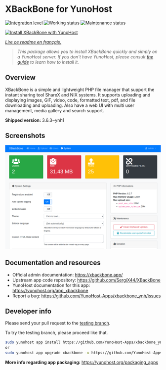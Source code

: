 <!--
N.B.: This README was automatically generated by https://github.com/YunoHost/apps/tree/master/tools/README-generator
It shall NOT be edited by hand.
-->

# XBackBone for YunoHost

[![Integration level](https://dash.yunohost.org/integration/xbackbone.svg)](https://dash.yunohost.org/appci/app/xbackbone) ![Working status](https://ci-apps.yunohost.org/ci/badges/xbackbone.status.svg) ![Maintenance status](https://ci-apps.yunohost.org/ci/badges/xbackbone.maintain.svg)

[![Install XBackBone with YunoHost](https://install-app.yunohost.org/install-with-yunohost.svg)](https://install-app.yunohost.org/?app=xbackbone)

*[Lire ce readme en français.](./README_fr.md)*

> *This package allows you to install XBackBone quickly and simply on a YunoHost server.
If you don't have YunoHost, please consult [the guide](https://yunohost.org/#/install) to learn how to install it.*

## Overview

XBackBone is a simple and lightweight PHP file manager that support the instant sharing tool ShareX and NIX systems. It supports uploading and displaying images, GIF, video, code, formatted text, pdf, and file downloading and uploading. Also have a web UI with multi user management, media gallery and search support.


**Shipped version:** 3.6.3~ynh1

## Screenshots

![Screenshot of XBackBone](./doc/screenshots/screenshot.png)

## Documentation and resources

* Official admin documentation: <https://xbackbone.app/>
* Upstream app code repository: <https://github.com/SergiX44/XBackBone>
* YunoHost documentation for this app: <https://yunohost.org/app_xbackbone>
* Report a bug: <https://github.com/YunoHost-Apps/xbackbone_ynh/issues>

## Developer info

Please send your pull request to the [testing branch](https://github.com/YunoHost-Apps/xbackbone_ynh/tree/testing).

To try the testing branch, please proceed like that.

``` bash
sudo yunohost app install https://github.com/YunoHost-Apps/xbackbone_ynh/tree/testing --debug
or
sudo yunohost app upgrade xbackbone -u https://github.com/YunoHost-Apps/xbackbone_ynh/tree/testing --debug
```

**More info regarding app packaging:** <https://yunohost.org/packaging_apps>
